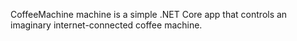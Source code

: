 CoffeeMachine machine is a simple .NET Core app that controls an imaginary internet-connected coffee machine. 
